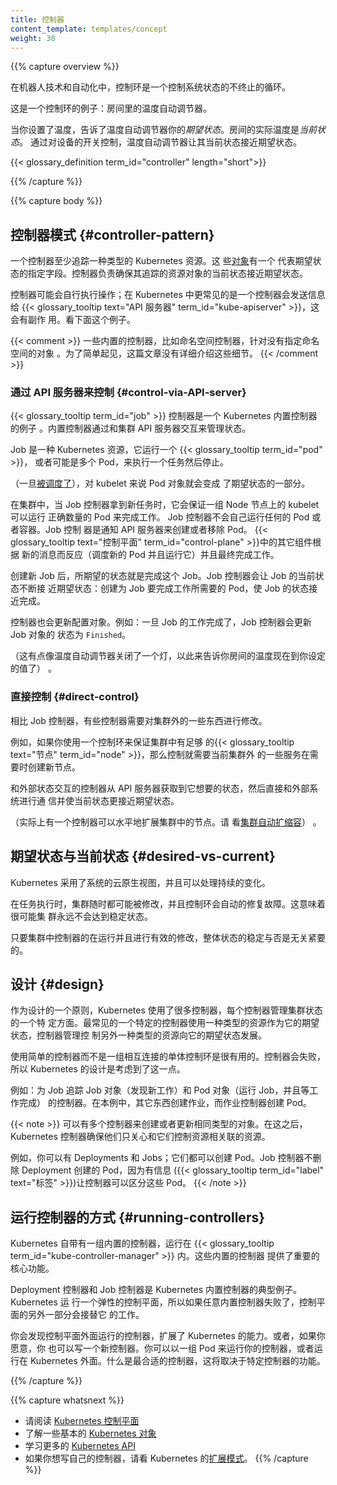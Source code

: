 ```yaml
---
title: 控制器
content_template: templates/concept
weight: 30
---
```


{{% capture overview %}}

<!--
In robotics and automation, a _control loop_ is
a non-terminating loop that regulates the state of a system.

Here is one example of a control loop: a thermostat in a room.

When you set the temperature, that's telling the thermostat
about your *desired state*. The actual room temperature is the
*current state*. The thermostat acts to bring the current state
closer to the desired state, by turning equipment on or off.
-->

在机器人技术和自动化中，控制环是一个控制系统状态的不终止的循环。

这是一个控制环的例子：房间里的温度自动调节器。

当你设置了温度，告诉了温度自动调节器你的*期望状态*。房间的实际温度是*当前状态*。
通过对设备的开关控制，温度自动调节器让其当前状态接近期望状态。

{{< glossary_definition term_id="controller" length="short">}}

{{% /capture %}}

{{% capture body %}}

<!--
## Controller pattern

A controller tracks at least one Kubernetes resource type.
These [objects](/docs/concepts/overview/working-with-objects/kubernetes-objects/)
have a spec field that represents the desired state. The
controller(s) for that resource are responsible for making the current
state come closer to that desired state.

The controller might carry the action out itself; more commonly, in Kubernetes,
a controller will send messages to the
{{< glossary_tooltip text="API server" term_id="kube-apiserver" >}} that have
useful side effects. You'll see examples of this below.

{{< comment >}}
Some built-in controllers, such as the namespace controller, act on objects
that do not have a spec. For simplicity, this page omits explaining that
detail.
{{< /comment >}}
-->

## 控制器模式 {#controller-pattern}

一个控制器至少追踪一种类型的 Kubernetes 资源。这
些[对象](/docs/concepts/overview/working-with-objects/kubernetes-objects/)有一个
代表期望状态的指定字段。控制器负责确保其追踪的资源对象的当前状态接近期望状态。

控制器可能会自行执行操作；在 Kubernetes 中更常见的是一个控制器会发送信息给
{{< glossary_tooltip text="API 服务器" term_id="kube-apiserver" >}}，这会有副作
用。看下面这个例子。

{{< comment >}} 一些内置的控制器，比如命名空间控制器，针对没有指定命名空间的对象
。为了简单起见，这篇文章没有详细介绍这些细节。 {{< /comment >}}

<!--
### Control via API server

The {{< glossary_tooltip term_id="job" >}} controller is an example of a
Kubernetes built-in controller. Built-in controllers manage state by
interacting with the cluster API server.

Job is a Kubernetes resource that runs a
{{< glossary_tooltip term_id="pod" >}}, or perhaps several Pods, to carry out
a task and then stop.

(Once [scheduled](/docs/concepts/scheduling/), Pod objects become part of the
desired state for a kubelet).

When the Job controller sees a new task it makes sure that, somewhere
in your cluster, the kubelets on a set of Nodes are running the right
number of Pods to get the work done.
The Job controller does not run any Pods or containers
itself. Instead, the Job controller tells the API server to create or remove
Pods.
Other components in the
{{< glossary_tooltip text="control plane" term_id="control-plane" >}}
act on the new information (there are new Pods to schedule and run),
and eventually the work is done.
-->

### 通过 API 服务器来控制 {#control-via-API-server}

{{< glossary_tooltip term_id="job" >}} 控制器是一个 Kubernetes 内置控制器的例子
。内置控制器通过和集群 API 服务器交互来管理状态。

Job 是一种 Kubernetes 资源，它运行一个 {{< glossary_tooltip term_id="pod" >}}，
或者可能是多个 Pod，来执行一个任务然后停止。

（一旦[被调度了](/docs/concepts/scheduling/)），对 kubelet 来说 Pod 对象就会变成
了期望状态的一部分。

在集群中，当 Job 控制器拿到新任务时，它会保证一组 Node 节点上的 kubelet 可以运行
正确数量的 Pod 来完成工作。 Job 控制器不会自己运行任何的 Pod 或者容器。Job 控制
器是通知 API 服务器来创建或者移除 Pod。
{{< glossary_tooltip text="控制平面" term_id="control-plane" >}}中的其它组件根据
新的消息而反应（调度新的 Pod 并且运行它）并且最终完成工作。

<!--
After you create a new Job, the desired state is for that Job to be completed.
The Job controller makes the current state for that Job be nearer to your
desired state: creating Pods that do the work you wanted for that Job, so that
the Job is closer to completion.

Controllers also update the objects that configure them.
For example: once the work is done for a Job, the Job controller
updates that Job object to mark it `Finished`.

(This is a bit like how some thermostats turn a light off to
indicate that your room is now at the temperature you set).
-->

创建新 Job 后，所期望的状态就是完成这个 Job。Job 控制器会让 Job 的当前状态不断接
近期望状态：创建为 Job 要完成工作所需要的 Pod，使 Job 的状态接近完成。

控制器也会更新配置对象。例如：一旦 Job 的工作完成了，Job 控制器会更新 Job 对象的
状态为 `Finished`。

（这有点像温度自动调节器关闭了一个灯，以此来告诉你房间的温度现在到你设定的值了）
。

<!--
### Direct control

By contrast with Job, some controllers need to make changes to
things outside of your cluster.

For example, if you use a control loop to make sure there
are enough {{< glossary_tooltip text="Nodes" term_id="node" >}}
in your cluster, then that controller needs something outside the
current cluster to set up new Nodes when needed.

Controllers that interact with external state find their desired state from
the API server, then communicate directly with an external system to bring
the current state closer in line.

(There actually is a controller that horizontally scales the
nodes in your cluster. See
[Cluster autoscaling](/docs/tasks/administer-cluster/cluster-management/#cluster-autoscaling)).
-->

### 直接控制 {#direct-control}

相比 Job 控制器，有些控制器需要对集群外的一些东西进行修改。

例如，如果你使用一个控制环来保证集群中有足够
的{{< glossary_tooltip text="节点" term_id="node" >}}，那么控制就需要当前集群外
的一些服务在需要时创建新节点。

和外部状态交互的控制器从 API 服务器获取到它想要的状态，然后直接和外部系统进行通
信并使当前状态更接近期望状态。

（实际上有一个控制器可以水平地扩展集群中的节点。请
看[集群自动扩缩容](/docs/tasks/administer-cluster/cluster-management/#cluster-autoscaling)）
。

<!--
## Desired versus current state {#desired-vs-current}

Kubernetes takes a cloud-native view of systems, and is able to handle
constant change.

Your cluster could be changing at any point as work happens and
control loops automatically fix failures. This means that,
potentially, your cluster never reaches a stable state.

As long as the controllers for your cluster are running and able to make
useful changes, it doesn't matter if the overall state is or is not stable.
-->

## 期望状态与当前状态 {#desired-vs-current}

Kubernetes 采用了系统的云原生视图，并且可以处理持续的变化。

在任务执行时，集群随时都可能被修改，并且控制环会自动的修复故障。这意味着很可能集
群永远不会达到稳定状态。

只要集群中控制器的在运行并且进行有效的修改，整体状态的稳定与否是无关紧要的。

<!--
## Design

As a tenet of its design, Kubernetes uses lots of controllers that each manage
a particular aspect of cluster state. Most commonly, a particular control loop
(controller) uses one kind of resource as its desired state, and has a different
kind of resource that it manages to make that desired state happen.

It's useful to have simple controllers rather than one, monolithic set of control
loops that are interlinked. Controllers can fail, so Kubernetes is designed to
allow for that.

For example: a controller for Jobs tracks Job objects (to discover
new work) and Pod object (to run the Jobs, and then to see when the work is
finished). In this case something else creates the Jobs, whereas the Job
controller creates Pods.

{{< note >}}
There can be several controllers that create or update the same kind of object.
Behind the scenes, Kubernetes controllers make sure that they only pay attention
to the resources linked to their controlling resource.

For example, you can have Deployments and Jobs; these both create Pods.
The Job controller does not delete the Pods that your Deployment created,
because there is information ({{< glossary_tooltip term_id="label" text="labels" >}})
the controllers can use to tell those Pods apart.
{{< /note >}}
-->

## 设计 {#design}

作为设计的一个原则，Kubernetes 使用了很多控制器，每个控制器管理集群状态的一个特
定方面。最常见的一个特定的控制器使用一种类型的资源作为它的期望状态，控制器管理控
制另外一种类型的资源向它的期望状态发展。

使用简单的控制器而不是一组相互连接的单体控制环是很有用的。控制器会失败，所以
Kubernetes 的设计是考虑到了这一点。

例如：为 Job 追踪 Job 对象（发现新工作）和 Pod 对象（运行 Job，并且等工作完成）
的控制器。在本例中，其它东西创建作业，而作业控制器创建 Pod。

{{< note >}} 可以有多个控制器来创建或者更新相同类型的对象。在这之后，Kubernetes
控制器确保他们只关心和它们控制资源相关联的资源。

例如，你可以有 Deployments 和 Jobs；它们都可以创建 Pod。Job 控制器不删除
Deployment 创建的 Pod，因为有信息
({{< glossary_tooltip term_id="label" text="标签" >}})让控制器可以区分这些 Pod。
{{< /note >}}

<!--
## Ways of running controllers {#running-controllers}

Kubernetes comes with a set of built-in controllers that run inside
the {{< glossary_tooltip term_id="kube-controller-manager" >}}. These
built-in controllers provide important core behaviors.

The Deployment controller and Job controller are examples of controllers that
come as part of Kubernetes itself (“built-in” controllers).
Kubernetes lets you run a resilient control plane, so that if any of the built-in
controllers were to fail, another part of the control plane will take over the work.

You can find controllers that run outside the control plane, to extend Kubernetes.
Or, if you want, you can write a new controller yourself.
You can run your own controller as a set of Pods,
or externally to Kubernetes. What fits best will depend on what that particular
controller does.

* Read about the [Kubernetes control plane](/docs/concepts/#kubernetes-control-plane)
* Discover some of the basic [Kubernetes objects](/docs/concepts/#kubernetes-objects)
* Learn more about the [Kubernetes API](/docs/concepts/overview/kubernetes-api/)
* If you want to write your own controller, see [Extension Patterns](/docs/concepts/extend-kubernetes/extend-cluster/#extension-patterns) in Extending Kubernetes.
-->

## 运行控制器的方式 {#running-controllers}

Kubernetes 自带有一组内置的控制器，运行在
{{< glossary_tooltip term_id="kube-controller-manager" >}} 内。这些内置的控制器
提供了重要的核心功能。

Deployment 控制器和 Job 控制器是 Kubernetes 内置控制器的典型例子。Kubernetes 运
行一个弹性的控制平面，所以如果任意内置控制器失败了，控制平面的另外一部分会接替它
的工作。

你会发现控制平面外面运行的控制器，扩展了 Kubernetes 的能力。或者，如果你愿意，你
也可以写一个新控制器。你可以以一组 Pod 来运行你的控制器，或者运行在 Kubernetes
外面。什么是最合适的控制器，这将取决于特定控制器的功能。

{{% /capture %}}

{{% capture whatsnext %}}

- 请阅读 [Kubernetes 控制平面](/docs/concepts/#kubernetes-control-plane)
- 了解一些基本的 [Kubernetes 对象](/docs/concepts/#kubernetes-objects)
- 学习更多的 [Kubernetes API](/docs/concepts/overview/kubernetes-api/)
- 如果你想写自己的控制器，请看 Kubernetes
  的[扩展模式](/docs/concepts/extend-kubernetes/extend-cluster/#extension-patterns)。
  {{% /capture %}}
